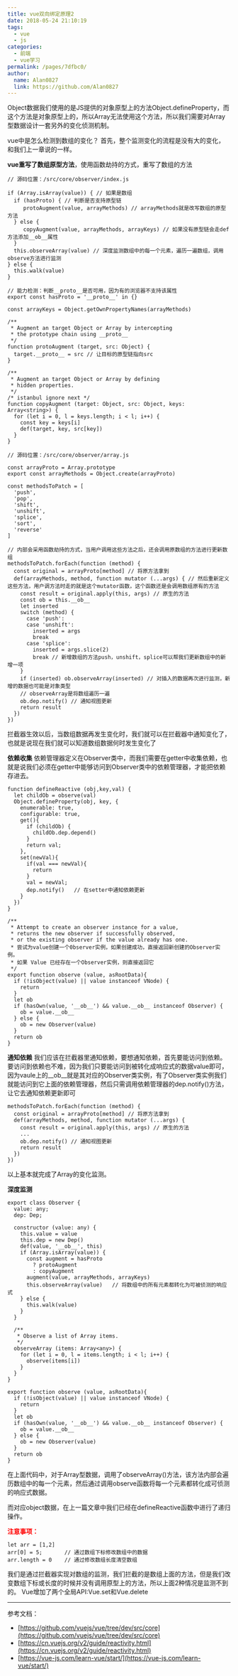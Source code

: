 ```yaml
---
title: vue双向绑定原理2
date: 2018-05-24 21:10:19
tags: 
  - vue
  - js
categories:
  - 前端
  - vue学习
permalink: /pages/7dfbc0/
author: 
  name: Alan0827
  link: https://github.com/Alan0827
---
```


Object数据我们使用的是JS提供的对象原型上的方法Object.defineProperty，而这个方法是对象原型上的，所以Array无法使用这个方法，所以我们需要对Array型数据设计一套另外的变化侦测机制。

vue中是怎么检测到数组的变化？
首先，整个监测变化的流程是没有大的变化，和我们上一章说的一样。

<!-- more -->

**vue重写了数组原型方法**，使用函数劫持的方式，重写了数组的方法
```
// 源码位置：/src/core/observer/index.js

if (Array.isArray(value)) { // 如果是数组
  if (hasProto) { // 判断是否支持原型链
     protoAugment(value, arrayMethods) // arrayMethods就是改写数组的原型方法
  } else {
     copyAugment(value, arrayMethods, arrayKeys) // 如果没有原型链会走def方法添加__ob__属性
  }
  this.observeArray(value) // 深度监测数组中的每一个元素，遍历一遍数组，调用observe方法进行监测
} else {
  this.walk(value)
}

// 能力检测：判断__proto__是否可用，因为有的浏览器不支持该属性
export const hasProto = '__proto__' in {}

const arrayKeys = Object.getOwnPropertyNames(arrayMethods)

/**
 * Augment an target Object or Array by intercepting
 * the prototype chain using __proto__
 */
function protoAugment (target, src: Object) {
  target.__proto__ = src // 让目标的原型链指向src
}

/**
 * Augment an target Object or Array by defining
 * hidden properties.
 */
/* istanbul ignore next */
function copyAugment (target: Object, src: Object, keys: Array<string>) {
  for (let i = 0, l = keys.length; i < l; i++) {
    const key = keys[i]
    def(target, key, src[key])
  }
}

```

```
// 源码位置：/src/core/observer/array.js

const arrayProto = Array.prototype
export const arrayMethods = Object.create(arrayProto)
 
const methodsToPatch = [
  'push',
  'pop',
  'shift',
  'unshift',
  'splice',
  'sort',
  'reverse'
]
 
// 内部会采用函数劫持的方式，当用户调用这些方法之后，还会调用原数组的方法进行更新数组
methodsToPatch.forEach(function (method) {
  const original = arrayProto[method] // 将原方法拿到
  def(arrayMethods, method, function mutator (...args) { // 然后重新定义这些方法，用户调方法时走的就是这个mutator函数，这个函数还是会调用数组原有的方法
    const result = original.apply(this, args) // 原生的方法
    const ob = this.__ob__
    let inserted
    switch (method) {
      case 'push':
      case 'unshift':
        inserted = args
        break
      case 'splice':
        inserted = args.slice(2)
        break // 新增数组的方法push，unshift，splice可以帮我们更新数组中的新增一项
    }
    if (inserted) ob.observeArray(inserted) // 对插入的数据再次进行监测，新增的数据也可能是对象类型
    // observeArray是将数组遍历一遍
    ob.dep.notify() // 通知视图更新
    return result
  })
})
```

拦截器生效以后，当数组数据再发生变化时，我们就可以在拦截器中通知变化了，也就是说现在我们就可以知道数组数据何时发生变化了


**依赖收集**
依赖管理器定义在Observer类中，而我们需要在getter中收集依赖，也就是说我们必须在getter中能够访问到Observer类中的依赖管理器，才能把依赖存进去。

```
function defineReactive (obj,key,val) {
  let childOb = observe(val)
  Object.defineProperty(obj, key, {
    enumerable: true,
    configurable: true,
    get(){
      if (childOb) {
        childOb.dep.depend()
      }
      return val;
    },
    set(newVal){
      if(val === newVal){
        return
      }
      val = newVal;
      dep.notify()   // 在setter中通知依赖更新
    }
  })
}

/**
 * Attempt to create an observer instance for a value,
 * returns the new observer if successfully observed,
 * or the existing observer if the value already has one.
 * 尝试为value创建一个0bserver实例，如果创建成功，直接返回新创建的Observer实例。
 * 如果 Value 已经存在一个Observer实例，则直接返回它
 */
export function observe (value, asRootData){
  if (!isObject(value) || value instanceof VNode) {
    return
  }
  let ob
  if (hasOwn(value, '__ob__') && value.__ob__ instanceof Observer) {
    ob = value.__ob__
  } else {
    ob = new Observer(value)
  }
  return ob
}
```

**通知依赖**
我们应该在拦截器里通知依赖，要想通知依赖，首先要能访问到依赖。要访问到依赖也不难，因为我们只要能访问到被转化成响应式的数据value即可，因为vaule上的__ob__就是其对应的Observer类实例，有了Observer类实例我们就能访问到它上面的依赖管理器，然后只需调用依赖管理器的dep.notify()方法，让它去通知依赖更新即可

```
methodsToPatch.forEach(function (method) {
  const original = arrayProto[method] // 将原方法拿到
  def(arrayMethods, method, function mutator (...args) {
    const result = original.apply(this, args) // 原生的方法
    ...
    ob.dep.notify() // 通知视图更新
    return result
  })
})
```

以上基本就完成了Array的变化监测。


**深度监测**

```
export class Observer {
  value: any;
  dep: Dep;

  constructor (value: any) {
    this.value = value
    this.dep = new Dep()
    def(value, '__ob__', this)
    if (Array.isArray(value)) {
      const augment = hasProto
        ? protoAugment
        : copyAugment
      augment(value, arrayMethods, arrayKeys)
      this.observeArray(value)   // 将数组中的所有元素都转化为可被侦测的响应式
    } else {
      this.walk(value)
    }
  }

  /**
   * Observe a list of Array items.
   */
  observeArray (items: Array<any>) {
    for (let i = 0, l = items.length; i < l; i++) {
      observe(items[i])
    }
  }
}

export function observe (value, asRootData){
  if (!isObject(value) || value instanceof VNode) {
    return
  }
  let ob
  if (hasOwn(value, '__ob__') && value.__ob__ instanceof Observer) {
    ob = value.__ob__
  } else {
    ob = new Observer(value)
  }
  return ob
}

```

在上面代码中，对于Array型数据，调用了observeArray()方法，该方法内部会遍历数组中的每一个元素，然后通过调用observe函数将每一个元素都转化成可侦测的响应式数据。

而对应object数据，在上一篇文章中我们已经在defineReactive函数中进行了递归操作。

<font color="red"> **注意事项：**</font>
```
let arr = [1,2]
arr[0] = 5;       // 通过数组下标修改数组中的数据
arr.length = 0    // 通过修改数组长度清空数组
```
我们是通过拦截器实现对数组的监测，我们拦截的是数组上面的方法，但是我们改变数组下标或长度的时候并没有调用原型上的方法，所以上面2种情况是监测不到的。
Vue增加了两个全局API:Vue.set和Vue.delete

---

参考文档：
- [https://github.com/vuejs/vue/tree/dev/src/core](https://github.com/vuejs/vue/tree/dev/src/core)
- [https://cn.vuejs.org/v2/guide/reactivity.html](https://cn.vuejs.org/v2/guide/reactivity.html)
- [https://vue-js.com/learn-vue/start/](https://vue-js.com/learn-vue/start/)



















